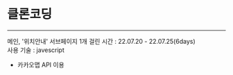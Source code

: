 # 클론코딩
---
메인, '위치안내' 서브페이지 1개
걸린 시간 : 22.07.20 - 22.07.25(6days)  
사용 기술 : javescript  
<!-- -->
- 카카오맵 API 이용
